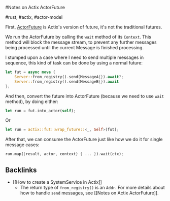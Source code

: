 #Notes on Actix ActorFuture

#rust, #actix, #actor-model

First, [ActorFuture](https://docs.rs/actix/0.10.0-alpha.3/actix/fut/trait.ActorFuture.html) is Actix's version of future, it's not the traditional futures.

We run the ActorFuture by calling the `wait` method of its `Context`. This method will block the message stream, to prevent any further messages being processed until the current Message is finished processing.

I stumped upon a case where I need to send multiple messages in sequence, this kind of task can be done by using a normal future:

```rust
let fut = async move {
	Server::from_registry().send(MessageA{}).await?;
	Server::from_registry().send(MessageB{}).await
};
```

And then, convert the future into ActorFuture (because we need to use `wait` method), by doing either:

```rust
let run = fut.into_actor(self);
```

Or

```rust
let run = actix::fut::wrap_future::<_, Self>(fut);
```

After that, we can consume the ActorFuture just like how we do it for single message cases:

```rust
run.map(|result, actor, context} { ... }).wait(ctx);
```

## Backlinks
* [[How to create a SystemService in Actix]]
	* The return type of `from_registry()` is an `Addr`. For more details about how to handle `send` messages, see [[Notes on Actix ActorFuture]].

